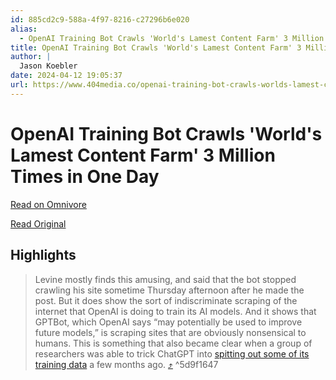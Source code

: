 ```yaml
---
id: 885cd2c9-588a-4f97-8216-c27296b6e020
alias:
  - OpenAI Training Bot Crawls 'World's Lamest Content Farm' 3 Million Times in One Day
title: OpenAI Training Bot Crawls 'World's Lamest Content Farm' 3 Million Times in One Day
author: |
  Jason Koebler
date: 2024-04-12 19:05:37
url: https://www.404media.co/openai-training-bot-crawls-worlds-lamest-content-farm-3-million-times-in-one-day/
---
```


# OpenAI Training Bot Crawls 'World's Lamest Content Farm' 3 Million Times in One Day

[Read on Omnivore](https://omnivore.app/me/https-www-404-media-co-openai-training-bot-crawls-worlds-lamest--18ed3087777)

[Read Original](https://www.404media.co/openai-training-bot-crawls-worlds-lamest-content-farm-3-million-times-in-one-day/)

## Highlights

> Levine mostly finds this amusing, and said that the bot stopped crawling his site sometime Thursday afternoon after he made the post. But it does show the sort of indiscriminate scraping of the internet that OpenAI is doing to train its AI models. And it shows that GPTBot, which OpenAI says “may potentially be used to improve future models,” is scraping sites that are obviously nonsensical to humans. This is something that also became clear when a group of researchers was able to trick ChatGPT into [spitting out some of its training data](https://www.404media.co/google-researchers-attack-convinces-chatgpt-to-reveal-its-training-data/) a few months ago. [⤴️](https://omnivore.app/me/https-www-404-media-co-openai-training-bot-crawls-worlds-lamest--18ed3087777#5d9f1647-791e-44b6-bc17-42d455496f59)  ^5d9f1647

